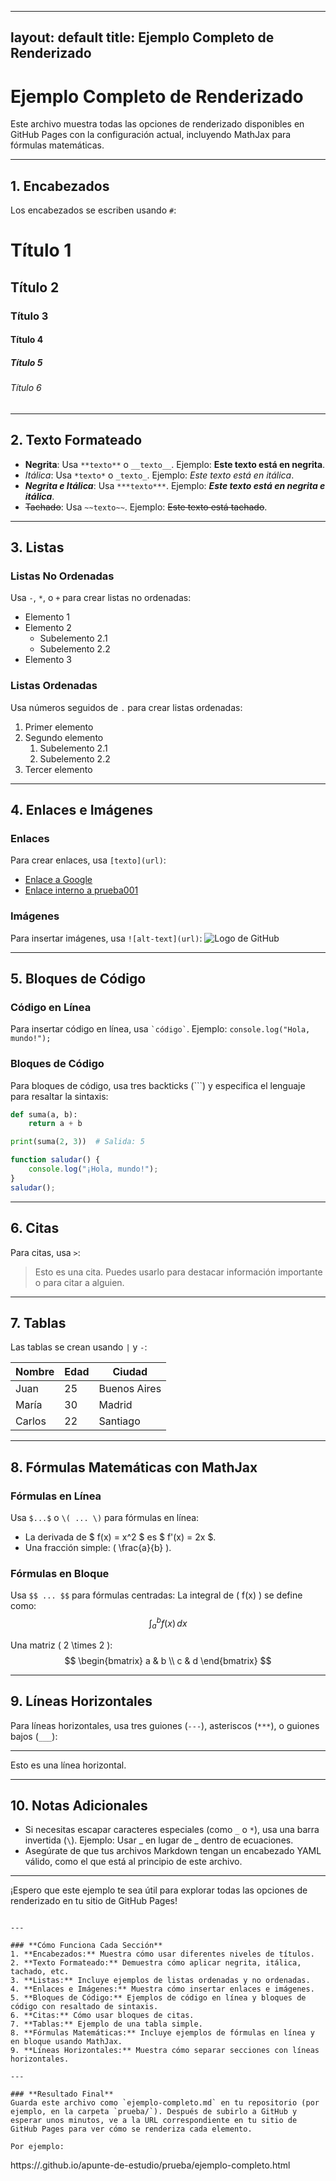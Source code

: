 
---
layout: default
title: Ejemplo Completo de Renderizado
---

# Ejemplo Completo de Renderizado

Este archivo muestra todas las opciones de renderizado disponibles en GitHub Pages con la configuración actual, incluyendo MathJax para fórmulas matemáticas.

---

## 1. Encabezados

Los encabezados se escriben usando `#`:

# Título 1
## Título 2
### Título 3
#### Título 4
##### Título 5
###### Título 6

---

## 2. Texto Formateado

- **Negrita**: Usa `**texto**` o `__texto__`. Ejemplo: **Este texto está en negrita**.
- *Itálica*: Usa `*texto*` o `_texto_`. Ejemplo: *Este texto está en itálica*.
- ***Negrita e Itálica***: Usa `***texto***`. Ejemplo: ***Este texto está en negrita e itálica***.
- ~~Tachado~~: Usa `~~texto~~`. Ejemplo: ~~Este texto está tachado~~.

---

## 3. Listas

### Listas No Ordenadas
Usa `-`, `*`, o `+` para crear listas no ordenadas:
- Elemento 1
- Elemento 2
  - Subelemento 2.1
  - Subelemento 2.2
- Elemento 3

### Listas Ordenadas
Usa números seguidos de `.` para crear listas ordenadas:
1. Primer elemento
2. Segundo elemento
   1. Subelemento 2.1
   2. Subelemento 2.2
3. Tercer elemento

---

## 4. Enlaces e Imágenes

### Enlaces
Para crear enlaces, usa `[texto](url)`:
- [Enlace a Google](https://www.google.com)
- [Enlace interno a prueba001](prueba/prueba001.html)

### Imágenes
Para insertar imágenes, usa `![alt-text](url)`:
![Logo de GitHub](https://github.githubassets.com/images/modules/logos_page/GitHub-Mark.png)

---

## 5. Bloques de Código

### Código en Línea
Para insertar código en línea, usa `` `código` ``. Ejemplo: `console.log("Hola, mundo!");`

### Bloques de Código
Para bloques de código, usa tres backticks (\`\`\`) y especifica el lenguaje para resaltar la sintaxis:

```python
def suma(a, b):
    return a + b

print(suma(2, 3))  # Salida: 5
```

```javascript
function saludar() {
    console.log("¡Hola, mundo!");
}
saludar();
```

---

## 6. Citas

Para citas, usa `>`:
> Esto es una cita. Puedes usarlo para destacar información importante o para citar a alguien.

---

## 7. Tablas

Las tablas se crean usando `|` y `-`:

| Nombre      | Edad | Ciudad       |
|-------------|------|--------------|
| Juan        | 25   | Buenos Aires |
| María       | 30   | Madrid       |
| Carlos      | 22   | Santiago     |

---

## 8. Fórmulas Matemáticas con MathJax

### Fórmulas en Línea
Usa `$...$` o `\( ... \)` para fórmulas en línea:
- La derivada de $ f(x) = x^2 $ es $ f'(x) = 2x $.
- Una fracción simple: \( \frac{a}{b} \).

### Fórmulas en Bloque
Usa `$$ ... $$` para fórmulas centradas:
La integral de \( f(x) \) se define como:
$$
\int_a^b f(x) \, dx
$$

Una matriz \( 2 \times 2 \):
$$
\begin{bmatrix}
a & b \\
c & d
\end{bmatrix}
$$

---

## 9. Líneas Horizontales

Para líneas horizontales, usa tres guiones (`---`), asteriscos (`***`), o guiones bajos (`___`):

---

Esto es una línea horizontal.

---

## 10. Notas Adicionales

- Si necesitas escapar caracteres especiales (como `_` o `*`), usa una barra invertida (`\`). Ejemplo: Usar \_ en lugar de _ dentro de ecuaciones.
- Asegúrate de que tus archivos Markdown tengan un encabezado YAML válido, como el que está al principio de este archivo.

---

¡Espero que este ejemplo te sea útil para explorar todas las opciones de renderizado en tu sitio de GitHub Pages!
```

---

### **Cómo Funciona Cada Sección**
1. **Encabezados:** Muestra cómo usar diferentes niveles de títulos.
2. **Texto Formateado:** Demuestra cómo aplicar negrita, itálica, tachado, etc.
3. **Listas:** Incluye ejemplos de listas ordenadas y no ordenadas.
4. **Enlaces e Imágenes:** Muestra cómo insertar enlaces e imágenes.
5. **Bloques de Código:** Ejemplos de código en línea y bloques de código con resaltado de sintaxis.
6. **Citas:** Cómo usar bloques de citas.
7. **Tablas:** Ejemplo de una tabla simple.
8. **Fórmulas Matemáticas:** Incluye ejemplos de fórmulas en línea y en bloque usando MathJax.
9. **Líneas Horizontales:** Muestra cómo separar secciones con líneas horizontales.

---

### **Resultado Final**
Guarda este archivo como `ejemplo-completo.md` en tu repositorio (por ejemplo, en la carpeta `prueba/`). Después de subirlo a GitHub y esperar unos minutos, ve a la URL correspondiente en tu sitio de GitHub Pages para ver cómo se renderiza cada elemento.

Por ejemplo:
```
https://<tu-usuario>.github.io/apunte-de-estudio/prueba/ejemplo-completo.html
